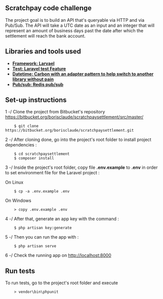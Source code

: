 


## Scratchpay code challenge

The project goal is to build an API that's queryable via HTTP and via Pub/Sub. The API will take a UTC date as an input and an integer that will represent an amount of business days past the date after which the settlement will reach the bank account.


## Libraries and tools used
- **[Framework: Larvael]()**
- **[Test: Laravel test Feature]()**
- **[Datetime: Carbon with an adapter pattern to help switch to another library without pain]()**
- **[Pub/sub: Redis pub/sub]()**


## Set-up instructions
1 -/ Clone the project from Bitbucket's repository https://bitbucket.org/borisclaude/scratchpaysettlement/src/master/
 
```
    $ git clone https://bitbucket.org/borisclaude/scratchpaysettlement.git
```

2 -/ After cloning done, go into the project's root folder to install project dependencies :

```
    $ cd scratchpaysettlement
    $ composer install
```

3 -/ Inside the project's root folder, copy file **.env.example** to **.env** in order to set environment file for the Laravel project :

On Linux

```
    $ cp -a .env.example .env
```

On Windows

```
    > copy .env.example .env
```

4 -/ After that, generate an app key with the command :

```
    $ php artisan key:generate
```

5 -/ Then you can run the app with :

```
    $ php artisan serve
```

6 -/ Check the running app on [http://localhost:8000](http://localhost:8000)


## Run tests

To run tests, go to the project's root folder and execute

```
    > vendor\bin\phpunit
```